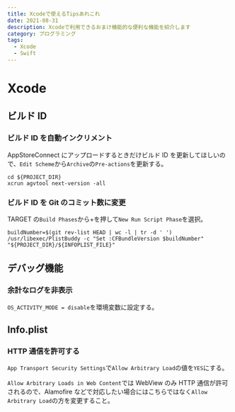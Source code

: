 ```yaml
---
title: Xcodeで使えるTipsあれこれ
date: 2021-08-31
description: Xcodeで利用できるおまけ機能的な便利な機能を紹介します
category: プログラミング
tags:
  - Xcode
  - Swift
---
```


# Xcode

## ビルド ID

### ビルド ID を自動インクリメント

AppStoreConnect にアップロードするときだけビルド ID を更新してほしいので、`Edit Scheme`から`Archive`の`Pre-actions`を更新する。

```
cd ${PROJECT_DIR}
xcrun agvtool next-version -all
```

### ビルド ID を Git のコミット数に変更

TARGET の`Build Phases`から+を押して`New Run Script Phase`を選択。

```
buildNumber=$(git rev-list HEAD | wc -l | tr -d ' ')
/usr/libexec/PlistBuddy -c "Set :CFBundleVersion $buildNumber" "${PROJECT_DIR}/${INFOPLIST_FILE}"
```

## デバッグ機能

### 余計なログを非表示

`OS_ACTIVITY_MODE = disable`を環境変数に設定する。

## Info.plist

### HTTP 通信を許可する

`App Transport Security Settings`で`Allow Arbitrary Load`の値を`YES`にする。

`Allow Arbitrary Loads in Web Content`では WebView のみ HTTP 通信が許可されるので、Alamofire などで対応したい場合にはこちらではなく`Allow Arbitrary Load`の方を変更すること。
